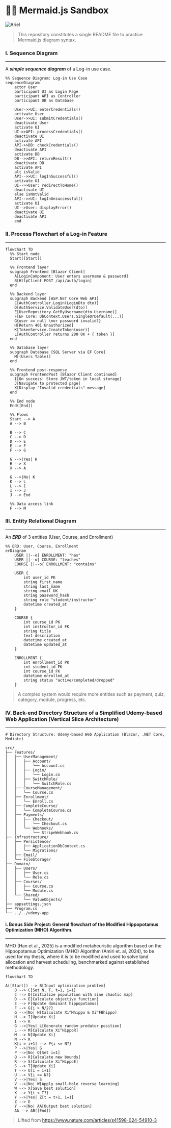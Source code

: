 # 🧜‍♀️ Mermaid.js Sandbox
![Ariel](https://images.genius.com/b246eacb8eb8a9a01a0ed79ed9273040.690x388x41.gif)

> This repository constitutes a single README file to practice Mermaid.js diagram syntax.


### I. Sequence Diagram
---
A ***simple sequence diagram*** of a Log-in use case.
```mermaid
%% Sequence Diagram: Log-in Use Case
sequenceDiagram
    actor User
    participant UI as Login Page
    participant API as Controller
    participant DB as Database
    
    User->>UI: enterCredentials()
    activate User
    User->>UI: submitCredentials()
    deactivate User
    activate UI
    UI->>API: processCredentials()
    deactivate UI
    activate API
    API->>DB: checkCredentials()
    deactivate API
    activate DB
    DB-->>API: returnResult()
    deactivate DB
    activate API
    alt isValid
    API-->>UI: logInSuccessful() 
    activate UI
    UI-->>User: redirectToHome()
    deactivate UI
    else isNotValid
    API-->>UI: logInUnsuccessful()
    activate UI
    UI-->User: displayError()
    deactivate UI
    deactivate API
    end
```

### II. Process Flowchart of a Log-in Feature
---
``` mermaid
flowchart TD
  %% Start node
  Start([Start])

  %% Frontend layer
  subgraph Frontend [Blazor Client]
    A[LoginComponent: User enters username & password]
    B[HttpClient POST /api/auth/login]
  end

  %% Backend layer
  subgraph Backend [ASP.NET Core Web API]
    C[AuthController.Login(LoginDto dto)]
    D[AuthService.ValidateUser(dto)]
    E[UserRepository.GetByUsername(dto.Username)]
    F[EF Core: DbContext.Users.SingleOrDefault(...)]
    G{user == null \nor password invalid?}
    H[Return 401 Unauthorized]
    K[TokenService.CreateToken(user)]
    L[AuthController returns 200 OK + { token }]
  end

  %% Database layer
  subgraph Database [SQL Server via EF Core]
    M[(Users Table)]
  end

  %% Frontend post-response
  subgraph FrontendPost [Blazor Client continued]
    I[On success: Store JWT/token in local storage]
    J[Navigate to protected page]
    X[Display "Invalid credentials" message]
  end

  %% End node
  End([End])

  %% Flows
  Start --> A
  A --> B

  B --> C
  C --> D
  D --> E
  E --> F
  F --> G

  G -->|Yes| H
  H --> X
  X --> A

  G -->|No| K
  K --> L
  L --> I
  I --> J
  J --> End

  %% Data access link
  F --> M
```

### III. Entity Relational Diagram
---
An ***ERD*** of 3 entities (User, Course, and Enrollment)
```mermaid
%% ERD: User, Course, Enrollment
erDiagram
    USER ||--o{ ENROLLMENT: "has"
    USER ||--o{ COURSE: "teaches"
    COURSE ||--o{ ENROLLMENT: "contains"

    USER {
        int user_id PK
        string first_name
        string last_name
        string email UK
        string password_hash
        string role "student/instructor"
        datetime created_at
    }
    
    COURSE {
        int course_id PK
        int instructor_id FK
        string title
        text description
        datetime created_at
        datetime updated_at
    }
    
    ENROLLMENT {
        int enrollment_id PK
        int student_id FK
        int course_id FK
        datetime enrolled_at
        string status "active/completed/dropped"
    }
```

> A complex system would require more entities such as payment, quiz, category, module, progress, etc.

### IV. Back-end Directory Structure of a Simplified Udemy-based Web Application (Vertical Slice Architecture)
---
```text
# Directory Structure: Udemy-based Web Application (Blazor, .NET Core, Mediatr)

src/
├── Features/                      
│   ├── UserManagement/
│   │   ├── Account/              
│   │   │   └── Account.cs
│   │   ├── Login/
│   │   │   └── Login.cs
│   │   ├── SwitchRole/
│   │   │   └── SwitchRole.cs
│   ├── CourseManagement/
│   │   └── Course.cs
│   ├── Enrollment/
│   │   └── Enroll.cs
│   ├── CompleteCourse/
│   │   └── CompleteCourse.cs
│   ├── Payments/
│   │   ├── Checkout/
│   │   │   └── Checkout.cs
│   │   └── Webhooks/
│   │       └── StripeWebhook.cs
├── Infrastructure/                
│   ├── Persistence/
│   │   ├── ApplicationDbContext.cs
│   │   └── Migrations/
│   ├── Email/
│   └── FileStorage/
├── Domain/                        
│   ├── Users/
│   │   ├── User.cs
│   │   └── Role.cs
│   ├── Courses/
│   │   ├── Course.cs
│   │   └── Module.cs
│   └── Shared/
│       └── ValueObjects/
├── appsettings.json
├── Program.cs
└── ../../udemy-app                 
```



#### i. Bonus Side Project: General flowchart of the Modified Hippopotamus Optimization (MHO) Algorithm.
---
MHO (Han et al., 2025) is a modified metaheuristic algorithm based on the  Hippopotamus Optimization (MHO) Algorithm (Amiri et. al, 2024), to be used for my thesis, where it is to be modified and used to solve land allocation and harvest scheduling, benchmarked against established methodology.

```mermaid
flowchart TD

A([Start]) --> B[Input optimization problem]
    B --> C[Set N, T, t=1, i=1]
    C --> D[Initialize population with sine chaotic map]
    D --> E[Calculate objective function]
    E --> F[Update dominant hippopotamus]
    F --> G{i > N/2?}
    G -->|No| H[Calculate Xi^Mhippo & Xi^FBhippo]
    H --> I[Update Xi]
    I --> K
    G -->|Yes| L[Generate random predator position]
    L --> M[Calculate Xi^HippoR]
    M --> N[Update Xi]
    N --> K
    K[i = i+1] --> P{i <= N?}
    P -->|Yes| G
    P -->|No| Q[Set i=1]
    Q --> R[Calculate new bounds]
    R --> S[Calculate Xi^HippoE]
    S --> T[Update Xi]
    T --> U[i = i+1]
    U --> V{i <= N?}
    V -->|Yes| S
    V -->|No| W[Apply small-hole reverse learning]
    W --> X[Save best solution]
    X --> Y{t < T?}
    Y -->|Yes| Z[t = t+1, i=1]
    Z --> E
    Y -->|No| AA[Output best solution]
    AA --> AB([End])
```
> Lifted from https://www.nature.com/articles/s41598-024-54910-3
